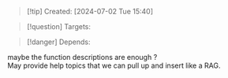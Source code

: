 
>[!tip] Created: [2024-07-02 Tue 15:40]

>[!question] Targets: 

>[!danger] Depends: 

maybe the function descriptions are enough ?  
May provide help topics that we can pull up and insert like a RAG.
